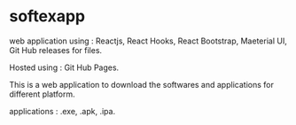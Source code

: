 # softexapp
web application using : Reactjs, React Hooks, React Bootstrap, Maeterial UI, Git Hub releases for files.

Hosted using : Git Hub Pages.

This is a web application to download the softwares and applications for different platform.

applications : .exe, .apk, .ipa.
